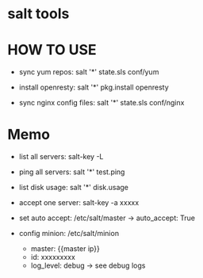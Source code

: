 salt tools
==========

# HOW TO USE
-   sync yum repos: salt '*' state.sls conf/yum

-   install openresty: salt '*' pkg.install openresty

-   sync nginx config files: salt '*' state.sls conf/nginx

# Memo
-   list all servers: salt-key -L

-   ping all servers: salt '*' test.ping

-   list disk usage: salt '*' disk.usage

-   accept one server: salt-key -a xxxxx

-   set auto accept: /etc/salt/master -> auto_accept: True

-   config minion: /etc/salt/minion
    -   master: {{master ip}}
    -   id: xxxxxxxxx
    -   log_level: debug -> see debug logs
